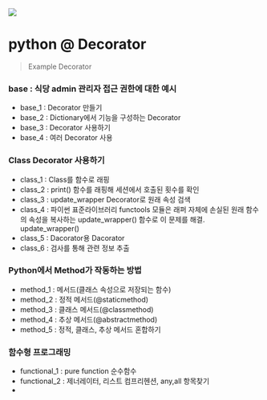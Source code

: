 <img src='https://www.hanbit.co.kr/data/books/B2649943562_l.jpg'>


# python @ Decorator

> Example Decorator

### base : 식당 admin 관리자 접근 권한에 대한 예시
- base_1 : Decorator 만들기
- base_2 : Dictionary에서 기능을 구성하는 Decorator
- base_3 : Decorator 사용하기
- base_4 : 여러 Decorator 사용

### Class Decorator 사용하기
- class_1 : Class를 함수로 래핑
- class_2 : print() 함수를 래핑해 세션에서 호출된 횟수를 확인
- class_3 : update_wrapper Decorator로 원래 속성 검색
- class_4 : 파이썬 표준라이브러리 functools 모듈은 래퍼 자체에 손실된 원래 함수의 속성을 복사하는 update_wrapper() 함수로 이 문제를 해결. update_wrapper()
- class_5 : Dacorator용 Dacorator
- class_6 : 검사를 통해 관련 정보 추출

### Python에서 Method가 작동하는 방법
- method_1 : 메서드(클래스 속성으로 저장되는 함수)
- method_2 : 정적 메서드(@staticmethod)
- method_3 : 클래스 메서드(@classmethod)
- method_4 : 추상 메서드(@abstractmethod)
- method_5 : 정적, 클래스, 추상 메서드 혼합하기
  
### 함수형 프로그래밍
- functional_1 : pure function 순수함수
- functional_2 : 제너레이터, 리스트 컴프리헨션, any,all 항목찾기
- 